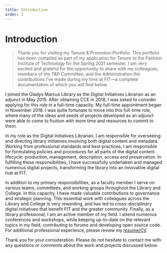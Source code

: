```yaml
---
title: Introduction
order: 1
---
```


# Introduction

> Thank you for visiting my Tenure & Promotion Portfolio. This portfolio has been compiled as part of my application for Tenure to the Fashion Institute of Technology for the Spring 2021 semester. I am very excited and grateful for the opportunity to share with my colleagues, members of the T&P Committee, and the Administration the contributions I’ve made during my time at FIT—a complete documentation of which you will find below.

I joined the Gladys Marcus Library as the Digital Initiatives Librarian as an adjunct in May 2015. After obtaining CCE in 2018, I was asked to consider applying for this role in a full-time capacity.  My full-time appointment began in November 2018. I was quite fortunate to move into this full-time role, where many of the ideas and seeds of projects developed as an adjunct were able to come to fruition with more time and resources to commit to them.

In my role as the Digital Initiatives Librarian, I am responsible for overseeing and directing library initiatives involving both digital content and metadata. Working from professional standards and best practices, I am responsible for formulating policies and procedures for all parts of the digital content lifecycle: production, management, description, access and preservation. In fulfilling these responsibilities, I have successfully undertaken and managed numerous digital projects, transforming the library into an innovative digital hub at FIT.

In addition to my primary responsibilities, as a faculty member I serve on various teams, committees, and working groups throughout the Library and College. In this capacity, I have made valuable contributions to governance and strategic planning. This essential work with colleagues across the Library and College is very rewarding, and has led to cross-disciplinary digital initiatives that benefit FIT and the greater community. Finally, as a library professional, I am an active member of my field. I attend numerous conferences and workshops, while keeping up-to-date on the relevant topics in my field, contributing to forums and developing open source code. For additional professional experience, please review my [resume/CV](https://docs.google.com/document/d/16wveCI9lK8kSwH4jiajD6rcTw6DRxZ5kq93BY-doepQ/edit?usp=sharing).

Thank you for your consideration. Please do not hesitate to contact me with any questions or comments about the work and projects discussed below.
